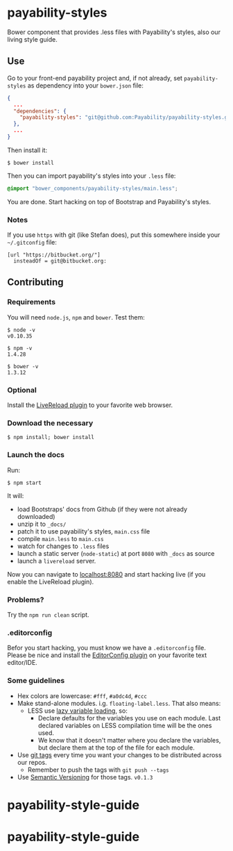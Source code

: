 payability-styles
=================

Bower component that provides .less files with Payability's styles, also our living style guide.

## Use

Go to your front-end payability project and, if not already, set `payability-styles` as dependency into your `bower.json` file:

```json
{
  ...
  "dependencies": {
    "payability-styles": "git@github.com:Payability/payability-styles.git"
  },
  ...
}
```

Then install it:

```shell
$ bower install
```

Then you can import payability's styles into your `.less` file:

```css
@import "bower_components/payability-styles/main.less";
```

You are done. Start hacking on top of Bootstrap and Payability's styles.

### Notes

If you use `https` with git (like Stefan does), put this somewhere inside your `~/.gitconfig` file:

```
[url "https://bitbucket.org/"]
  insteadOf = git@bitbucket.org:
```

## Contributing

### Requirements

You will need `node.js`, `npm` and `bower`. Test them:

```shell
$ node -v
v0.10.35

$ npm -v
1.4.28

$ bower -v
1.3.12
```

### Optional

Install the [LiveReload plugin](http://feedback.livereload.com/knowledgebase/articles/86242-how-do-i-install-and-use-the-browser-extensions-) to your favorite web browser.


### Download the necessary

```shell
$ npm install; bower install
```

### Launch the docs

Run:

```shell
$ npm start
```

It will:

* load Bootstraps' docs from Github (if they were not already downloaded)
* unzip it to `_docs/`
* patch it to use payability's styles, `main.css` file
* compile `main.less` to `main.css`
* watch for changes to `.less` files
* launch a static server (`node-static`) at port `8080` with `_docs` as source
* launch a `livereload` server.

Now you can navigate to [localhost:8080](http://localhost:8080/) and start hacking live (if you enable the LiveReload plugin).

### Problems?

Try the `npm run clean` script.

### .editorconfig

Befor you start hacking, you must know we have a `.editorconfig` file. Please be nice and install the [EditorConfig plugin](http://editorconfig.org/#download) on your favorite text editor/IDE.

### Some guidelines

* Hex colors are lowercase: `#fff`, `#a0dc4d`, `#ccc`
* Make stand-alone modules. i.g. `floating-label.less`. That also means:
    - LESS use [lazy variable loading](http://lesscss.org/features/#variables-feature-lazy-loading), so:
        + Declare defaults for the variables you use on each module. Last declared variables on LESS compilation time will be the ones used.
        + We know that it doesn't matter where you declare the variables, but declare them at the top of the file for each module.
* Use [git tags](http://git-scm.com/book/en/v2/Git-Basics-Tagging) every time you want your changes to be distributed across our repos.
    - Remember to push the tags with `git push --tags`
* Use [Semantic Versioning](http://semver.org/) for those tags. `v0.1.3`
# payability-style-guide
# payability-style-guide
